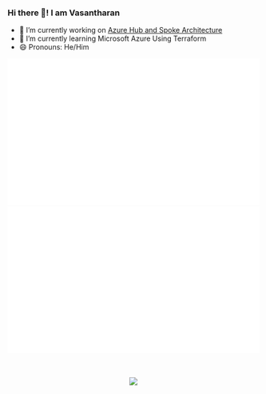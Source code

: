 ### Hi there 👋! I am Vasantharan 
- 🔭 I’m currently working on [Azure Hub and Spoke Architecture](https://github.com/vasantharan/Azure-Hub-and-Spoke-Architecture-Using-Terraform.git)
- 🌱 I’m currently learning Microsoft Azure Using Terraform 
- 😄 Pronouns: He/Him

![](https://github.com/vasantharan/github-stats/blob/master/generated/overview.svg)
![](https://github.com/vasantharan/github-stats/blob/master/generated/languages.svg)

<br>

<p align="center">
  <img src="https://picsum.photos/460/300](https://leetcard.jacoblin.cool/vasantharan?ext=heatmap)">
</p>
<!--
**vasantharan/vasantharan** is a ✨ _special_ ✨ repository because its `README.md` (this file) appears on your GitHub profile.

Here are some ideas to get you started:

- 🔭 I’m currently working on ...
- 🌱 I’m currently learning ...
- 👯 I’m looking to collaborate on ...
- 🤔 I’m looking for help with ...
- 💬 Ask me about ...
- 📫 How to reach me: ...
- 😄 Pronouns: ...
- ⚡ Fun fact: ...
-->
